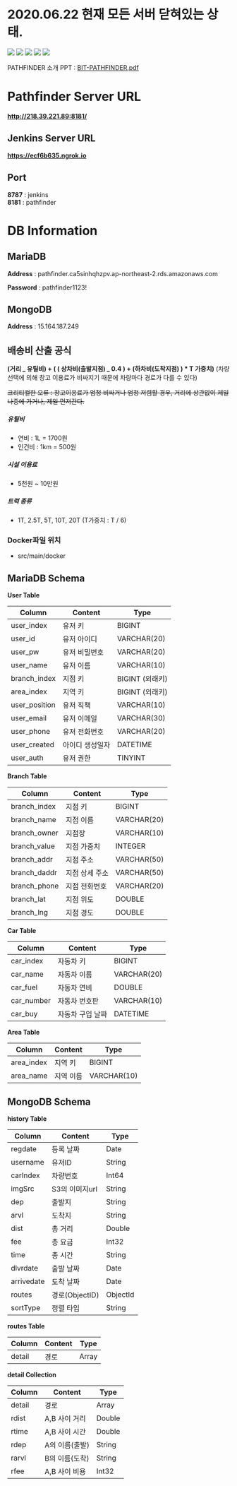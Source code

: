 # 2020.06.22 현재 모든 서버 닫혀있는 상태.

![](./images/2020-06-22-21-39-04.png)
![](./images/2020-06-22-21-39-25.png)
![](./images/2020-06-22-21-39-47.png)
![](./images/2020-06-22-21-40-08.png)
![](./images/2020-06-22-21-41-49.png)

PATHFINDER 소개 PPT : [BIT-PATHFINDER.pdf](https://github.com/9m1i9n1/pathfinder/files/4813191/BIT-PATHFINDER.pdf)

# Pathfinder Server URL

**http://218.39.221.89:8181/**

## Jenkins Server URL

**https://ecf6b635.ngrok.io**

## Port

**8787** : jenkins  
**8181** : pathfinder

# DB Information

## MariaDB

**Address** : pathfinder.ca5sinhqhzpv.ap-northeast-2.rds.amazonaws.com

**Password** : pathfinder1123!

## MongoDB

**Address** : 15.164.187.249

## 배송비 산출 공식

**(거리 _ 유틸비) + ( ( 상차비(출발지점) _ 0.4 ) + (하차비(도착지점) ) \* T 가중치)**
(차량 선택에 의해 창고 이용료가 비싸지기 때문에 차량마다 경로가 다를 수 있다)

~~크리티컬한 오류 : 창고이용료가 엄청 비싸거나 엄청 저렴할 경우, 거리에 상관없이 제일 나중에 가거나, 제일 먼저간다.~~

##### 유틸비

- 연비 : 1L = 1700원
- 인건비 : 1km = 500원

##### 시설 이용료

- 5천원 ~ 10만원

##### 트럭 종류

- 1T, 2.5T, 5T, 10T, 20T (T가중치 : T / 6)

### Docker파일 위치

- src/main/docker

## MariaDB Schema

**User Table**

| Column        | Content         | Type            |
| ------------- | --------------- | --------------- |
| user_index    | 유저 키         | BIGINT          |
| user_id       | 유저 아이디     | VARCHAR(20)     |
| user_pw       | 유저 비밀번호   | VARCHAR(20)     |
| user_name     | 유저 이름       | VARCHAR(10)     |
| branch_index  | 지점 키         | BIGINT (외래키) |
| area_index    | 지역 키         | BIGINT (외래키) |
| user_position | 유저 직책       | VARCHAR(10)     |
| user_email    | 유저 이메일     | VARCHAR(30)     |
| user_phone    | 유저 전화번호   | VARCHAR(20)     |
| user_created  | 아이디 생성일자 | DATETIME        |
| user_auth     | 유저 권한       | TINYINT         |

**Branch Table**

| Column       | Content        | Type        |
| ------------ | -------------- | ----------- |
| branch_index | 지점 키        | BIGINT      |
| branch_name  | 지점 이름      | VARCHAR(20) |
| branch_owner | 지점장         | VARCHAR(10) |
| branch_value | 지점 가중치    | INTEGER     |
| branch_addr  | 지점 주소      | VARCHAR(50) |
| branch_daddr | 지점 상세 주소 | VARCHAR(50) |
| branch_phone | 지점 전화번호  | VARCHAR(20) |
| branch_lat   | 지점 위도      | DOUBLE      |
| branch_lng   | 지점 경도      | DOUBLE      |

**Car Table**

| Column     | Content          | Type        |
| ---------- | ---------------- | ----------- |
| car_index  | 자동차 키        | BIGINT      |
| car_name   | 자동차 이름      | VARCHAR(20) |
| car_fuel   | 자동차 연비      | DOUBLE      |
| car_number | 자동차 번호판    | VARCHAR(10) |
| car_buy    | 자동차 구입 날짜 | DATETIME    |

**Area Table**

| Column     | Content   | Type        |
| ---------- | --------- | ----------- |
| area_index | 지역 키   | BIGINT      |
| area_name  | 지역 이름 | VARCHAR(10) |

## MongoDB Schema

**history Table**

| Column     | Content        | Type     |
| ---------- | -------------- | -------- |
| regdate    | 등록 날짜      | Date     |
| username   | 유저ID         | String   |
| carIndex   | 차량번호       | Int64    |
| imgSrc     | S3의 이미지url | String   |
| dep        | 출발지         | String   |
| arvl       | 도착지         | String   |
| dist       | 총 거리        | Double   |
| fee        | 총 요금        | Int32    |
| time       | 총 시간        | String   |
| dlvrdate   | 출발 날짜      | Date     |
| arrivedate | 도착 날짜      | Date     |
| routes     | 경로(ObjectID) | ObjectId |
| sortType   | 정렬 타입      | String   |

**routes Table**

| Column | Content | Type  |
| ------ | ------- | ----- |
| detail | 경로    | Array |

**detail Collection**

| Column | Content        | Type   |
| ------ | -------------- | ------ |
| detail | 경로           | Array  |
| rdist  | A,B 사이 거리  | Double |
| rtime  | A,B 사이 시간  | Double |
| rdep   | A의 이름(출발) | String |
| rarvl  | B의 이름(도착) | String |
| rfee   | A,B 사이 비용  | Int32  |
